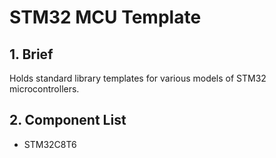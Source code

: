 # STM32 MCU Template

## 1. Brief

Holds standard library templates for various models of STM32 microcontrollers.

## 2. Component List

- STM32C8T6